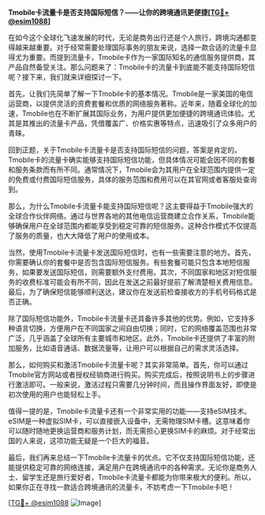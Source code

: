 **Tmobile卡流量卡是否支持国际短信？——让你的跨境通讯更便捷[[TG💪+ @esim1088](https://t.me/s/esim1088)]**

在如今这个全球化飞速发展的时代，无论是商务出行还是个人旅行，跨境沟通都变得越来越重要。对于经常需要处理国际事务的朋友来说，选择一款合适的流量卡显得尤为重要。而提到流量卡，Tmobile卡作为一家国际知名的通信服务提供商，其产品自然备受关注。那么问题来了：Tmobile卡的流量卡到底能不能支持国际短信呢？接下来，我们就来详细探讨一下。

首先，让我们先简单了解一下Tmobile卡的基本情况。Tmobile是一家美国的电信运营商，以提供灵活的资费套餐和优质的网络服务著称。近年来，随着全球化的加速，Tmobile也在不断扩展其国际业务，为用户提供更加便捷的跨境通讯体验。尤其是其推出的流量卡产品，凭借覆盖广、价格实惠等特点，迅速吸引了众多用户的青睐。

回到正题，关于Tmobile卡流量卡是否支持国际短信的问题，答案是肯定的。Tmobile卡的流量卡确实能够支持国际短信功能，但具体情况可能会因不同的套餐和服务条款而有所不同。通常情况下，Tmobile会为其用户在全球范围内提供一定的免费或付费国际短信服务，具体的服务范围和费用可以在其官网或者客服处查询到。

那么，为什么Tmobile卡流量卡能支持国际短信呢？这主要得益于Tmobile强大的全球合作伙伴网络。通过与世界各地的其他电信运营商建立合作关系，Tmobile能够确保用户在全球范围内都能享受到稳定可靠的短信服务。这种合作模式不仅提高了服务的质量，也大大降低了用户的使用成本。

当然，使用Tmobile卡流量卡发送国际短信时，也有一些需要注意的地方。首先，你需要确认你的套餐中是否包含国际短信服务。有些套餐可能只包含本地短信服务，如果要发送国际短信，则需要额外支付费用。其次，不同国家和地区对短信服务的收费标准可能会有所不同，因此在发送之前最好提前了解清楚相关费用信息。最后，为了确保短信能够顺利送达，建议你在发送前检查接收方的手机号码格式是否正确。

除了国际短信功能外，Tmobile卡流量卡还具备许多其他的优势。例如，它支持多种语言切换，方便用户在不同国家之间自由切换；同时，它的网络覆盖范围也非常广泛，几乎涵盖了全球所有主要城市和地区。此外，Tmobile卡还提供了丰富的附加服务，比如语音通话、数据流量等，让用户可以根据自己的需求灵活选择。

那么，如何购买和激活Tmobile卡流量卡呢？其实非常简单。首先，你可以通过Tmobile官方网站或者授权经销商进行购买。购买完成后，按照说明书上的步骤进行激活即可。一般来说，激活过程只需要几分钟时间，而且操作界面友好，即使是初次使用的用户也能轻松上手。

值得一提的是，Tmobile卡流量卡还有一个非常实用的功能——支持eSIM技术。eSIM是一种虚拟SIM卡，可以直接嵌入设备中，无需物理SIM卡槽。这意味着你可以随时随地更换运营商和服务计划，而无需担心更换SIM卡的麻烦。对于经常出国的人来说，这项功能无疑是一个巨大的福音。

最后，我们再来总结一下Tmobile卡流量卡的优点。它不仅支持国际短信功能，还能提供稳定可靠的网络连接，满足用户在跨境通讯中的各种需求。无论你是商务人士、留学生还是旅行爱好者，Tmobile卡流量卡都能为你带来极大的便利。所以，如果你正在寻找一款适合跨境通讯的流量卡，不妨考虑一下Tmobile卡吧！

[[TG💪+ @esim1088](https://t.me/s/esim1088) ![Image](https://i.postimg.cc/4NQfJmqS/Snipaste-2025-05-13-00-14-12.png)]